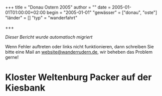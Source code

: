 +++
title = "Donau Ostern 2005"
author = ""
date = 2005-01-01T01:00:00+02:00
begin = "2005-01-01"
"gewässer" = ["donau", "oste"]
"länder" = []
"typ" = "wanderfahrt"

+++


*Dieser Bericht wurde automatisch migriert*

Wenn Fehler auftreten oder links nicht funktionieren, dann schreiben Sie bitte eine Mail an website@wanderrudern.de, wir beheben das Problem gerne!



# Kloster Weltenburg Packer auf der Kiesbank


